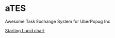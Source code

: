 # aTES
Awesome Task Exchange System for UberPopug Inc

[Starting Lucid chart](https://lucid.app/lucidchart/b6ece1bb-6127-41ac-955f-a4a5fd7a7199/edit?viewport_loc=-109%2C-168%2C2260%2C1467%2C0_0&invitationId=inv_8c3df40f-8b42-426f-bd70-f8ee689d8f0d)
